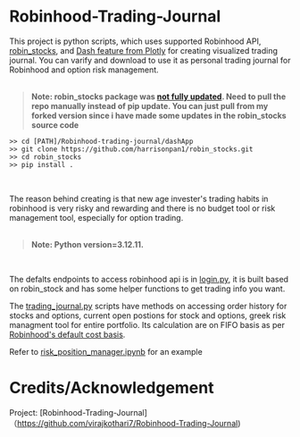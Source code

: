 # Robinhood-Trading-Journal

This project is python scripts, which uses supported Robinhood API, [robin_stocks](https://github.com/jmfernandes/robin_stocks), and [Dash feature from Plotly](https://plotly.com/dash/open-source/) for 
creating visualized trading journal. You can varify and download to use it as personal trading journal for Robinhood and option risk management. 
<br><br>

> **Note: robin_stocks package was [not fully updated](https://stackoverflow.com/questions/79291035/robin-stocks-robinhood-authentication-stopped-working). Need to pull the repo manually instead of pip update. You can just pull from my forked version since i have made some updates in the robin_stocks source code** 
~~~
>> cd [PATH]/Robinhood-trading-journal/dashApp
>> git clone https://github.com/harrisonpan1/robin_stocks.git
>> cd robin_stocks
>> pip install .
~~~
<br>


The reason behind creating is that new age invester's trading habits in robinhood is very risky and rewarding and there is no budget tool or risk management tool, especially for option trading. 
<br><br>

> **Note: Python version=3.12.11.** 
<br>

The defalts endpoints to access robinhood api is in [login.py](https://github.com/harrisonpan1/Robinhood-Trading-Risk-Management/blob/main/dashApp/login.py), it is built based on robin_stock and has some helper functions to get trading info you want.  

The [trading_journal.py](https://github.com/harrisonpan1/Robinhood-Trading-Risk-Management/blob/main/dashApp/trading_journal.py) scripts have methods on accessing order history for stocks and options, current open postions for stock and options, greek risk managment tool for entire portfolio.
Its calculation are on FIFO basis as per [Robinhood's default cost basis](https://robinhood.com/us/en/support/articles/cost-basis/). 

Refer to [risk_position_manager.ipynb](https://github.com/harrisonpan1/Robinhood-Trading-Risk-Management/blob/main/dashApp/risk_position_manager.ipynb) for an example 
<br>




  
# Credits/Acknowledgement

Project: [Robinhood-Trading-Journal]（https://github.com/virajkothari7/Robinhood-Trading-Journal)
<br>